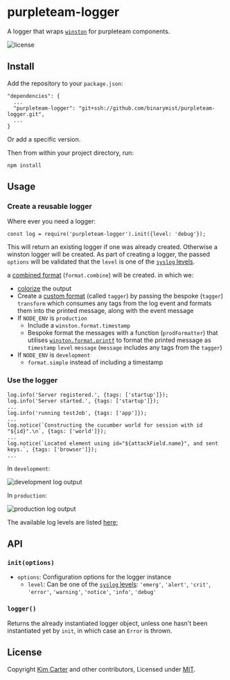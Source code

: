 # purpleteam-logger

A logger that wraps [`winston`](https://github.com/winstonjs/winston) for purpleteam components.

![license](https://img.shields.io/github/license/mashape/apistatus.svg)

## Install

Add the repository to your `package.json`:  

```
"dependencies": {
  ...
  "purpleteam-logger": "git+ssh://github.com/binarymist/purpleteam-logger.git",
  ...
}
```
Or add a specific version.

Then from within your project directory, run:

```
npm install
```
## Usage

### Create a reusable logger

Where ever you need a logger:

```
const log = require('purpleteam-logger').init({level: 'debug'});
```
This will return an existing logger if one was already created.
Otherwise a winston logger will be created.
As part of creating a logger, the passed `options` will be validated that the `level` is one of the [`syslog` levels](https://github.com/winstonjs/winston#logging-levels).

a [combined format](https://github.com/winstonjs/winston#combining-formats) (`format.combine`) will be created. in which we:

* [colorize](https://github.com/winstonjs/winston#colorizing-standard-logging-levels) the output
* Create a [custom format](https://github.com/winstonjs/winston#creating-custom-formats) (called `tagger`) by passing the bespoke (`tagger`) `transform` which consumes any tags from the log event and formats them into the printed message, along with the event message
* If `NODE_ENV` is `production` 
  * Include a `winston.format.timestamp`
  * Bespoke format the messages with a function (`prodFormatter`) that utilises [`winston.format.printf`]() to format the printed message as `timestamp` `level` `message` (`message` includes any tags from the `tagger`)
* If `NODE_ENV` is `development`
  * `format.simple` instead of including a timestamp

### Use the logger

```
log.info('Server registered.', {tags: ['startup']});
log.info('Server started.', {tags: ['startup']});
...
log.info('running testJob', {tags: ['app']});
...
log.notice(`Constructing the cucumber world for session with id "${id}".\n`, {tags: ['world']});
...
log.notice(`Located element using id="${attackField.name}", and sent keys.`, {tags: ['browser']});
...
```
In `development`:

![development log output](../assets/dev.png?raw=true)

In `production`:

![production log output](../assets/prod.png?raw=true)

The available log levels are listed [here](https://github.com/winstonjs/winston#logging-levels);

## API

### `init(options)`

* `options`: Configuration options for the logger instance
  * `level`: Can be one of the [`syslog` levels](https://github.com/winstonjs/winston#logging-levels): `'emerg'`, `'alert'`, `'crit'`, `'error'`, `'warning'`, `'notice'`, `'info'`, `'debug'`

### `logger()`

Returns the already instantiated logger object, unless one hasn't been instantiated yet by `init`, in which case an `Error` is thrown.



## License

Copyright [Kim Carter](https://github.com/binarymist) and other contributors, Licensed under [MIT](./LICENSE).


